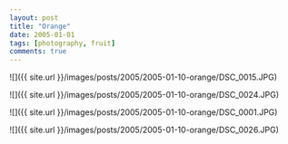 ```yaml
---
layout: post
title: "Orange"
date: 2005-01-01
tags: [photography, fruit]
comments: true
---
```

![]({{ site.url }}/images/posts/2005/2005-01-10-orange/DSC_0015.JPG)

![]({{ site.url }}/images/posts/2005/2005-01-10-orange/DSC_0024.JPG)

![]({{ site.url }}/images/posts/2005/2005-01-10-orange/DSC_0001.JPG)

![]({{ site.url }}/images/posts/2005/2005-01-10-orange/DSC_0026.JPG)


